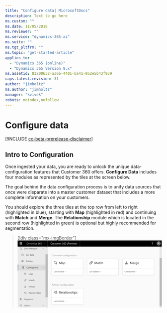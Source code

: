 ```yaml
---
title: "Configure data| MicrosoftDocs"
description: Text to go here
ms.custom: ""
ms.date: 11/05/2018
ms.reviewer: ""
ms.service: "dynamics-365-ai"
ms.suite: ""
ms.tgt_pltfrm: ""
ms.topic: "get-started-article"
applies_to: 
  - "Dynamics 365 (online)"
  - "Dynamics 365 Version 9.x"
ms.assetid: 83200632-a36b-4401-ba41-952e5b43f939
caps.latest.revision: 31
author: "jimholtz"
ms.author: "jimholtz"
manager: "kvivek"
robots: noindex,nofollow
---
```

# Configure data

[!INCLUDE [cc-beta-prerelease-disclaimer](../includes/cc-beta-prerelease-disclaimer.md)]

## Intro to Configuration

Once ingested your data, you are ready to unlock the unique data-configuration features that Customer 360 offers. **Configure Data** includes four modules as represented by the tiles at the screen below.
 
The goal behind the data configuration process is to unify data sources that once were disparate into a master customer dataset that includes a more complete information on your customers.  

You should explore the three tiles at the top row from left to right (highlighted in blue), starting with **Map** (highlighted in red) and continuing with **Match** and **Merge**. The **Relationship** module which is located in the second row (highlighted in green) is optional but highly recommended for segmentation.

> [!div class="mx-imgBorder"] 
> ![](media/configure-data-page.png "Configure Data page")
